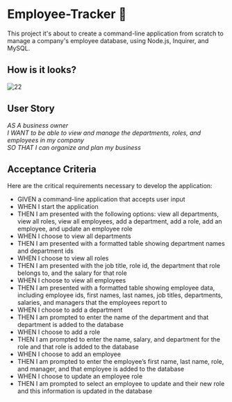 # Employee-Tracker 📝 
This project it's about to create a command-line application from scratch to manage a company's employee database, using Node.js, Inquirer, and MySQL.
## How is it looks?
![22](https://github.com/garmercy/Employee-Tracker/assets/138730100/a929c5db-53f5-4fac-b3dd-9c116c563cbf)

## User Story
_AS A business owner
<br> I WANT to be able to view and manage the departments, roles, and employees in my company
<br> SO THAT I can organize and plan my business_

## Acceptance Criteria
Here are the critical requirements necessary to develop the application:

* GIVEN a command-line application that accepts user input
* WHEN I start the application
* THEN I am presented with the following options: view all departments, view all roles, view all employees, add a department, add a role, add an employee, and update an employee role
* WHEN I choose to view all departments
* THEN I am presented with a formatted table showing department names and department ids
* WHEN I choose to view all roles
* THEN I am presented with the job title, role id, the department that role belongs to, and the salary for that role
* WHEN I choose to view all employees
* THEN I am presented with a formatted table showing employee data, including employee ids, first names, last names, job titles, departments, salaries, and managers that the employees report to
* WHEN I choose to add a department
* THEN I am prompted to enter the name of the department and that department is added to the database
* WHEN I choose to add a role
* THEN I am prompted to enter the name, salary, and department for the role and that role is added to the database
* WHEN I choose to add an employee
* THEN I am prompted to enter the employee’s first name, last name, role, and manager, and that employee is added to the database
* WHEN I choose to update an employee role
* THEN I am prompted to select an employee to update and their new role and this information is updated in the database 

